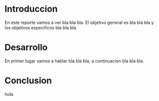 # Introduccion

En este reporte vamos a ver bla bla bla.
El objetivo general es bla bla bla y los objetivos especificos bla bla bla.

# Desarrollo

En primer lugar vamos a hablar bla bla bla, a continuacion bla bla bla.

# Conclusion

hola